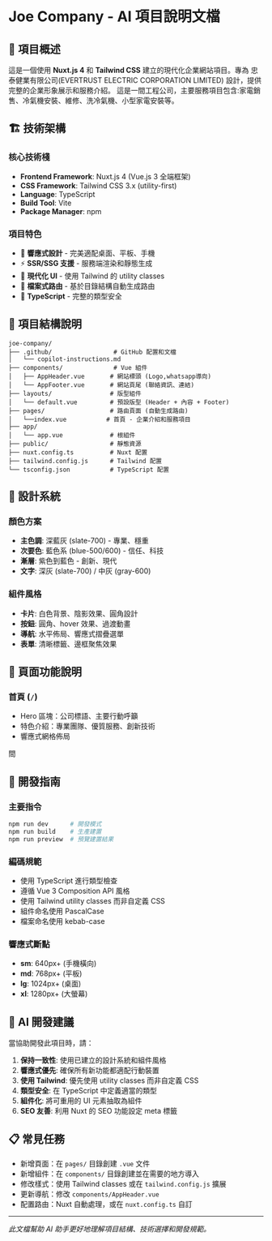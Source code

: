 # Joe Company - AI 項目說明文檔

## 🎯 項目概述

這是一個使用 **Nuxt.js 4** 和 **Tailwind CSS** 建立的現代化企業網站項目。專為 忠泰健業有限公司(EVERTRUST ELECTRIC CORPORATION LIMITED) 設計，提供完整的企業形象展示和服務介紹。
這是一間工程公司，主要服務項目包含:家電銷售、冷氣機安裝、維修、洗冷氣機、小型家電安裝等。

## 🏗️ 技術架構

### 核心技術棧

- **Frontend Framework**: Nuxt.js 4 (Vue.js 3 全端框架)
- **CSS Framework**: Tailwind CSS 3.x (utility-first)
- **Language**: TypeScript
- **Build Tool**: Vite
- **Package Manager**: npm

### 項目特色

- 📱 **響應式設計** - 完美適配桌面、平板、手機
- ⚡ **SSR/SSG 支援** - 服務端渲染和靜態生成
- 🎨 **現代化 UI** - 使用 Tailwind 的 utility classes
- 🧭 **檔案式路由** - 基於目錄結構自動生成路由
- 🔧 **TypeScript** - 完整的類型安全

## 📁 項目結構說明

```
joe-company/
├── .github/                 # GitHub 配置和文檔
│   └── copilot-instructions.md
├── components/              # Vue 組件
│   ├── AppHeader.vue       # 網站標頭 (Logo,whatsapp導向)
│   └── AppFooter.vue       # 網站頁尾 (聯絡資訊、連結)
├── layouts/                # 版型組件
│   └── default.vue         # 預設版型 (Header + 內容 + Footer)
├── pages/                  # 路由頁面 (自動生成路由)
│   └──index.vue           # 首頁 - 企業介紹和服務項目
├── app/
│   └── app.vue             # 根組件
├── public/                 # 靜態資源
├── nuxt.config.ts          # Nuxt 配置
├── tailwind.config.js      # Tailwind 配置
└── tsconfig.json           # TypeScript 配置
```

## 🎨 設計系統

### 顏色方案

- **主色調**: 深藍灰 (slate-700) - 專業、穩重
- **次要色**: 藍色系 (blue-500/600) - 信任、科技
- **漸層**: 紫色到藍色 - 創新、現代
- **文字**: 深灰 (slate-700) / 中灰 (gray-600)

### 組件風格

- **卡片**: 白色背景、陰影效果、圓角設計
- **按鈕**: 圓角、hover 效果、過渡動畫
- **導航**: 水平佈局、響應式摺疊選單
- **表單**: 清晰標籤、邊框聚焦效果

## 📖 頁面功能說明

### 首頁 (`/`)

- Hero 區塊：公司標語、主要行動呼籲
- 特色介紹：專業團隊、優質服務、創新技術
- 響應式網格佈局

間

## 🔧 開發指南

### 主要指令

```bash
npm run dev      # 開發模式
npm run build    # 生產建置
npm run preview  # 預覽建置結果
```

### 編碼規範

- 使用 TypeScript 進行類型檢查
- 遵循 Vue 3 Composition API 風格
- 使用 Tailwind utility classes 而非自定義 CSS
- 組件命名使用 PascalCase
- 檔案命名使用 kebab-case

### 響應式斷點

- **sm**: 640px+ (手機橫向)
- **md**: 768px+ (平板)
- **lg**: 1024px+ (桌面)
- **xl**: 1280px+ (大螢幕)

## 🎯 AI 開發建議

當協助開發此項目時，請：

1. **保持一致性**: 使用已建立的設計系統和組件風格
2. **響應式優先**: 確保所有新功能都適配行動裝置
3. **使用 Tailwind**: 優先使用 utility classes 而非自定義 CSS
4. **類型安全**: 在 TypeScript 中定義適當的類型
5. **組件化**: 將可重用的 UI 元素抽取為組件
6. **SEO 友善**: 利用 Nuxt 的 SEO 功能設定 meta 標籤

## 📋 常見任務

- 新增頁面：在 `pages/` 目錄創建 `.vue` 文件
- 新增組件：在 `components/` 目錄創建並在需要的地方導入
- 修改樣式：使用 Tailwind classes 或在 `tailwind.config.js` 擴展
- 更新導航：修改 `components/AppHeader.vue`
- 配置路由：Nuxt 自動處理，或在 `nuxt.config.ts` 自訂

---

_此文檔幫助 AI 助手更好地理解項目結構、技術選擇和開發規範。_
